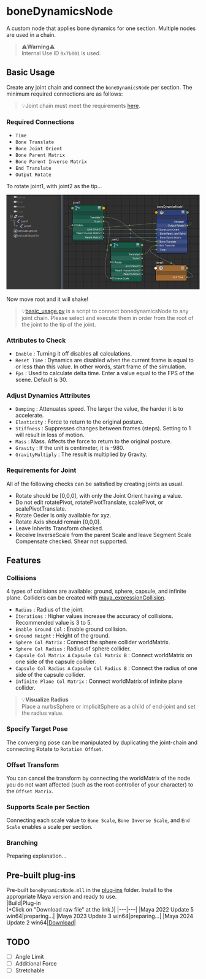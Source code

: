 # boneDynamicsNode

A custom node that applies bone dynamics for one section. Multiple nodes are used in a chain.  

> ⚠**Warning**⚠  
> Internal Use ID `0x7b001` is used.

## Basic Usage
Create any joint chain and connect the `boneDynamicsNode` per section. The minimum required connections are as follows:

> 💡Joint chain must meet the requirements [here](#Requirements-for-Joint).

### Required Connections

- `Time`  
- `Bone Translate`  
- `Bone Joint Orient`  
- `Bone Parent Matrix`  
- `Bone Parent Inverse Matrix`  
- `End Translate`  
- `Output Rotate`  

To rotate joint1, with joint2 as the tip...

![required_connections](.images/required_connections.png)

Now move root and it will shake!

> 💡[basic_usage.py](scripts/basic_usage.py) is a script to connect bonedynamicsNode to any joint chain. Please select and execute them in order from the root of the joint to the tip of the joint.  

### Attributes to Check
- `Enable` : Turning it off disables all calculations.  
- `Reset Time` : Dynamics are disabled when the current frame is equal to or less than this value. In other words, start frame of the simulation.  
- `Fps` : Used to calculate delta time. Enter a value equal to the FPS of the scene. Default is 30.  

### Adjust Dynamics Attributes
- `Damping` : Attenuates speed. The larger the value, the harder it is to accelerate.  
- `Elasticity` : Force to return to the original posture.  
- `Stiffness` : Suppresses changes between frames (steps). Setting to 1 will result in loss of motion.  
- `Mass` : Mass. Affects the force to return to the original posture.  
- `Gravity` : If the unit is centimeter, it is -980.  
- `GravityMultiply` : The result is multiplied by Gravity.  

### Requirements for Joint
All of the following checks can be satisfied by creating joints as usual.  
- Rotate should be [0,0,0], with only the Joint Orient having a value.
- Do not edit rotatePivot, rotatePivotTranslate, scalePivot, or scalePivotTranslate.  
- Rotate Oeder is only available for xyz.  
- Rotate Axis should remain [0,0,0].  
- Leave Inherits Transform checked.  
- Receive InverseScale from the parent Scale and leave Segment Scale Compensate checked. Shear not supported.  

## Features
### Collisions

4 types of collisions are available: ground, sphere, capsule, and infinite plane. Colliders can be created with [maya_expressionCollision](https://github.com/akasaki1211/maya_expressionCollision).  

- `Radius` : Radius of the joint.  
- `Iterations` : Higher values increase the accuracy of collisions. Recommended value is 3 to 5.  
- `Enable Ground Col` : Enable ground collision.  
- `Ground Height` : Height of the ground.  
- `Sphere Col Matrix` : Connect the sphere collider worldMatrix.  
- `Sphere Col Radius` : Radius of sphere collider.  
- `Capsule Col Matrix A` `Capsule Col Matrix B` : Connect worldMatrix on one side of the capsule collider.  
- `Capsule Col Radius A` `Capsule Col Radius B` : Connect the radius of one side of the capsule collider.  
- `Infinite Plane Col Matrix` : Connect worldMatrix of infinite plane collider.  

> 💡**Visualize Radius**  
> Place a nurbsSphere or implicitSphere as a child of end-joint and set the radius value.

### Specify Target Pose

The converging pose can be manipulated by duplicating the joint-chain and connecting Rotate to `Rotation Offset`.  

### Offset Transform

You can cancel the transform by connecting the worldMatrix of the node you do not want affected (such as the root controller of your character) to the `Offset Matrix`.

### Supports Scale per Section
Connecting each scale value to `Bone Scale`, `Bone Inverse Scale`, and `End Scale` enables a scale per section.  

### Branching
Preparing explanation...

## Pre-built plug-ins
Pre-built `boneDynamicsNode.mll` in the [plug-ins](./plug-ins) folder. Install to the appropriate Maya version and ready to use.  
|Build|Plug-in<br>(*Click on "Download raw file" at the link.)|
|---|---|
|Maya 2022 Update 5 win64|preparing...|
|Maya 2023 Update 3 win64|preparing...|
|Maya 2024 Update 2 win64|[Download](./plug-ins/2024/boneDynamicsNode.mll)|

## TODO
- [ ] Angle Limit  
- [ ] Additional Force  
- [ ] Stretchable